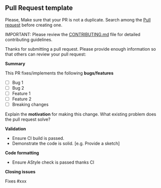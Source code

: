 ## Pull Request template

Please, Make sure that your PR is not a duplicate.
Search among the [Pull request](https://github.com/stm32duino/Arduino_Core_STM32/pulls) before creating one.

IMPORTANT: Please review the [CONTRIBUTING.md](https://github.com/stm32duino/Arduino_Core_STM32/blob/main/CONTRIBUTING.md) file for detailed contributing guidelines.

Thanks for submitting a pull request.
Please provide enough information so that others can review your pull request:

**Summary**

<!-- Summary of the PR -->

This PR fixes/implements the following **bugs/features**

* [ ] Bug 1
* [ ] Bug 2
* [ ] Feature 1
* [ ] Feature 2
* [ ] Breaking changes

<!-- You can skip this if you're fixing a typo or adding an app to the Showcase. -->

Explain the **motivation** for making this change. What existing problem does the pull request solve?

<!-- Example: When "Adding a function to do X", explain why it is necessary to have a way to do X. -->

**Validation**

* Ensure CI build is passed.
* Demonstrate the code is solid. [e.g. Provide a sketch]

<!-- Make sure tests pass on both CI. -->

**Code formatting**

* Ensure AStyle check is passed thanks CI

<!-- See the simple style guide. -->

**Closing issues**

<!-- Put `closes #XXXX` in your comment to auto-close the issue that your PR fixes (if such). -->
Fixes #xxx
